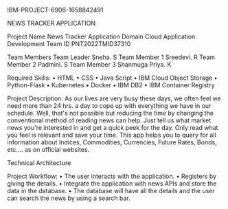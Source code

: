IBM-PROJECT-6906-1658842491

NEWS TRACKER APPLICATION

Project Name	News Tracker Application
Domain	Cloud Application Development
Team ID	PNT2022TMID37310

Team Members
Team Leader	Sneha. S
Team Member 1	Sreedevi. R
Team Member 2	Padmini. S
Team Member 3	Shanmuga Priya. K

Required Skills:
•	HTML
•	CSS
•	Java Script
•	IBM Cloud Object Storage
•	Python-Flask
•	Kubernetes
•	Docker
•	IBM DB2
•	IBM Container Registry

Project Description:
As our lives are very busy these days, we often feel we need more than 24 hrs. a day to cope up with everything we have in our schedule. Well, that's not possible but reducing the time by changing the conventional method of reading news can help. Just tell us what market news you're interested in and get a quick peek for the day. Only read what you feel is relevant and save your time. This app helps you to query for all information about Indices, Commodities, Currencies, Future Rates, Bonds, etc.… as on official websites.

Technical Architecture
 

Project Workflow:
•	The user interacts with the application.
•	Registers by giving the details.
•	Integrate the application with news APIs and store the data in the database.
•	The database will have all the details and the user can search the news by using a search bar.



